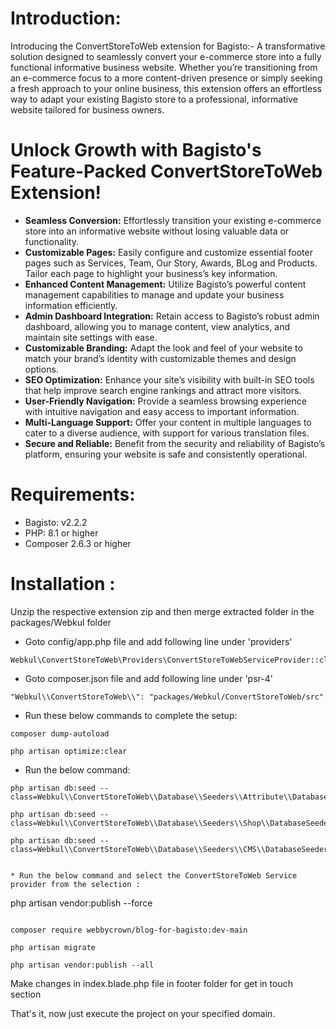 # Introduction:

Introducing the ConvertStoreToWeb extension for Bagisto:- A transformative solution designed to seamlessly convert your e-commerce store into a fully functional informative business website. Whether you’re transitioning from an e-commerce focus to a more content-driven presence or simply seeking a fresh approach to your online business, this extension offers an effortless way to adapt your existing Bagisto store to a professional, informative website tailored for business owners.

# Unlock Growth with Bagisto's Feature-Packed ConvertStoreToWeb Extension!

* **Seamless Conversion:** Effortlessly transition your existing e-commerce store into an informative website without losing valuable data or functionality.
* **Customizable Pages:** Easily configure and customize essential footer pages such as Services, Team, Our Story, Awards, BLog and Products. Tailor each page to highlight your business’s key information.
* **Enhanced Content Management:** 
Utilize Bagisto’s powerful content management capabilities to manage and update your business information efficiently.
* **Admin Dashboard Integration:** Retain access to Bagisto’s robust admin dashboard, allowing you to manage content, view analytics, and maintain site settings with ease.
* **Customizable Branding:** Adapt the look and feel of your website to match your brand’s identity with customizable themes and design options.
* **SEO Optimization:** Enhance your site’s visibility with built-in SEO tools that help improve search engine rankings and attract more visitors.
* **User-Friendly Navigation:** Provide a seamless browsing experience with intuitive navigation and easy access to important information.
* **Multi-Language Support:** Offer your content in multiple languages to cater to a diverse audience, with support for various translation files.
* **Secure and Reliable:** Benefit from the security and reliability of Bagisto’s platform, ensuring your website is safe and consistently operational.

# Requirements:
* Bagisto: v2.2.2
* PHP: 8.1 or higher
* Composer 2.6.3 or higher

# Installation :
Unzip the respective extension zip and then merge extracted folder in the packages/Webkul folder

* Goto config/app.php file and add following line under 'providers'

```
Webkul\ConvertStoreToWeb\Providers\ConvertStoreToWebServiceProvider::class,
```

* Goto composer.json file and add following line under 'psr-4'

```
"Webkul\\ConvertStoreToWeb\\": "packages/Webkul/ConvertStoreToWeb/src"
```
* Run these below commands to complete the setup:

```
composer dump-autoload
```
```
php artisan optimize:clear
```

* Run the below command:
```
php artisan db:seed --class=Webkul\\ConvertStoreToWeb\\Database\\Seeders\\Attribute\\DatabaseSeeder
```
```
php artisan db:seed --class=Webkul\\ConvertStoreToWeb\\Database\\Seeders\\Shop\\DatabaseSeeder
```
```
php artisan db:seed --class=Webkul\\ConvertStoreToWeb\\Database\\Seeders\\CMS\\DatabaseSeeder
```
```

* Run the below command and select the ConvertStoreToWeb Service provider from the selection :

```
php artisan vendor:publish --force
```

composer require webbycrown/blog-for-bagisto:dev-main
```
```
php artisan migrate
```
```
php artisan vendor:publish --all
```
Make changes in index.blade.php file in footer folder for get in touch section

That's it, now just execute the project on your specified domain.
